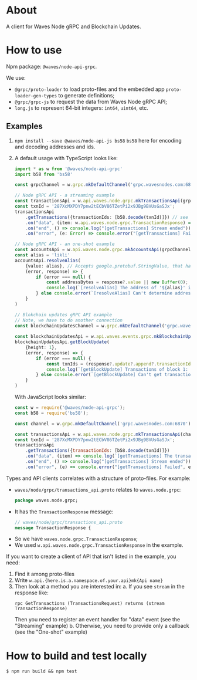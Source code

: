 # About

A client for Waves Node gRPC and Blockchain Updates.

# How to use

Npm package: `@waves/node-api-grpc`.

We use:
* `@grpc/proto-loader` to load proto-files and the embedded app `proto-loader-gen-types` to generate definitions;
* `@grpc/grpc-js` to request the data from Waves Node gRPC API;
* `long.js` to represent 64-bit integers: `int64`, `uint64`, etc.

## Examples

1. `npm install --save @waves/node-api-js bs58`
   `bs58` here for encoding and decoding addresses and ids.
2. A default usage with TypeScript looks like:
    ```typescript
    import * as w from '@waves/node-api-grpc'
    import b58 from 'bs58'
    
    const grpcChannel = w.grpc.mkDefaultChannel('grpc.wavesnodes.com:6870')
    
    // Node gRPC API - a streaming example
    const transactionsApi = w.api.waves.node.grpc.mkTransactionsApi(grpcChannel)
    const txnId = '287XcMXPDY7pnw2tECbV86TZetPi2x9JBg9BVUsGaSJx';
    transactionsApi
        .getTransactions({transactionIds: [b58.decode(txnId)]}) // see TransactionsRequest
        .on("data", (item: w.api.waves.node.grpc.TransactionResponse) => console.log(`[getTransactions] The transaction '${txnId}' was on height of ${item.height}`))
        .on("end", () => console.log("[getTransactions] Stream ended"))
        .on("error", (e: Error) => console.error("[getTransactions] Failed", e))
    
    // Node gRPC API - an one-shot example
    const accountsApi = w.api.waves.node.grpc.mkAccountsApi(grpcChannel)
    const alias = 'likli'
    accountsApi.resolveAlias(
        {value: alias}, // Accepts google.protobuf.StringValue, that has "value" field
        (error, response) => {
            if (error === null) {
                const addressBytes = response?.value || new Buffer(0);
                console.log(`[resolveAlias] The address of '${alias}' is ${b58.encode(addressBytes)}`)
            } else console.error(`[resolveAlias] Can't determine address of '${alias}'`, error)
        }
    )
   
    // Blokchain updates gRPC API example
    // Note, we have to do another connection
    const blockchainUpdatesChannel = w.grpc.mkDefaultChannel('grpc.wavesnodes.com:6881') // 6881 instead of 6870
      
    const blockchainUpdatesApi = w.api.waves.events.grpc.mkBlockchainUpdatesApi(blockchainUpdatesChannel)
    blockchainUpdatesApi.getBlockUpdate(
        {height: 1},
        (error, response) => {
            if (error === null) {
                const txnIds = (response?.update?.append?.transactionIds || []).map(x => b58.encode(x));
                console.log(`[getBlockUpdate] Transactions of block 1: ${txnIds.join(", ")}`)
            } else console.error(`[getBlockUpdate] Can't get transactions of block 1`, error)
        }
    )
    ```
    
    With JavaScript looks similar:
    ```javascript
    const w = require('@waves/node-api-grpc');
    const b58 = require('bs58');
    
    const channel = w.grpc.mkDefaultChannel('grpc.wavesnodes.com:6870')
    
    const transactionsApi = w.api.waves.node.grpc.mkTransactionsApi(channel)
    const txnId = '287XcMXPDY7pnw2tECbV86TZetPi2x9JBg9BVUsGaSJx';
    transactionsApi
        .getTransactions({transactionIds: [b58.decode(txnId)]})
        .on("data", (item) => console.log(`[getTransactions] The transaction '${txnId}' was on height of ${item.height}`))
        .on("end", () => console.log("[getTransactions] Stream ended"))
        .on("error", (e) => console.error("[getTransactions] Failed", e))
    ```

Types and API clients correlates with a structure of proto-files. For example:
* `waves/node/grpc/transactions_api.proto` relates to `waves.node.grpc`:
    ```protobuf
    package waves.node.grpc;
    ```
* It has the `TransactionResponse` message:
    ```protobuf
    // waves/node/grpc/transactions_api.proto
    message TransactionResponse {
    ```
* So we have `waves.node.grpc.TransactionResponse`;
* We used `w.api.waves.node.grpc.TransactionResponse` in the example.

If you want to create a client of API that isn't listed in the example, you need:
1. Find it among proto-files
2. Write `w.api.{here.is.a.namespace.of.your.api}mk{Api name}`
3. Then look at a method you are interested in:
   a. If you see `stream` in the response like:
   ```
   rpc GetTransactions (TransactionsRequest) returns (stream TransactionResponse)
   ```
   Then you need to register an event handler for "data" event (see the "Streaming" example)
   b. Otherwise, you need to provide only a callback (see the "One-shot" example)

# How to build and test locally

```shell
$ npm run build && npm test
```
